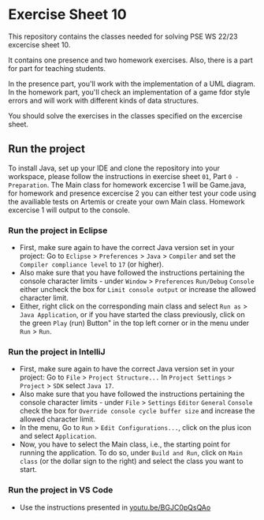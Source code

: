 # Exercise Sheet 10

This repository contains the classes needed for solving PSE WS 22/23 excercise sheet 10.

It contains one presence and two homework exercises. Also, there is a part for part for teaching students.

In the presence part, you'll work with the implementation of a UML diagram.
In the homework part, you'll check an implementation of a game fdor style errors and will work with different kinds of data structures.

You should solve the exercises in the classes specified on the excercise sheet.

## Run the project

To install Java, set up your IDE and clone the repository into your workspace, please follow the instructions in exercise sheet `01`, Part `0 - Preparation`.
The Main class for homework excercise 1 will be Game.java, for homework and presence excercise 2 you can either test your code using the availiable tests on Artemis or create your own Main class.
Homework excercise 1 will output to the console.

### Run the project in Eclipse
- First, make sure again to have the correct Java version set in your project: Go to `Eclipse` > `Preferences` > `Java` > `Compiler` and set the `Compiler compliance level` to `17` (or higher).
- Also make sure that you have followed the instructions pertaining the console character limits - under `Window` > `Preferences` `Run/Debug` `Console` either uncheck the box for `Limit console output` or increase the allowed character limit.
- Either, right click on the corresponding main class and select `Run as` > `Java Application`, or if you have started the class previously, click on the green `Play` (run) Button" in the top left corner or in the menu under `Run` > `Run`.

### Run the project in IntelliJ
- First, make sure again to have the correct Java version set in your project: Go to `File` > `Project Structure...` In `Project Settings` > `Project` > `SDK` select `Java 17`.
- Also make sure that you have followed the instructions pertaining the console character limits - under `File` > `Settings` `Editor` `General` `Console` check the box for `Override console cycle buffer size` and increase the allowed character limit.
- In the menu, Go to `Run` > `Edit Configurations...`, click on the plus icon and select `Application`.
- Now, you have to select the Main class, i.e., the starting point for running the application. To do so, under `Build and Run`, click on `Main class` (or the dollar sign to the right) and select the class you want to start. 

### Run the project in VS Code
- Use the instructions presented in [youtu.be/BGJC0pQsQAo](https://youtu.be/BGJC0pQsQAo)
